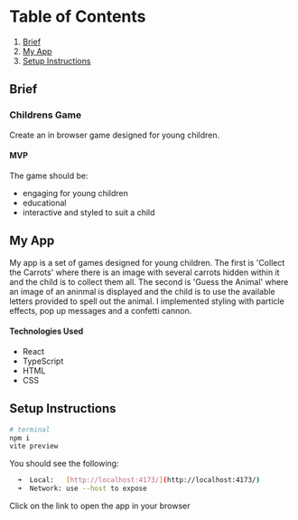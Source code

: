 # Table of Contents
1. [Brief](#brief)
2. [My App](#my_app)
3. [Setup Instructions](#setup-instructions)

## Brief

### Childrens Game

Create an in browser game designed for young children.

#### MVP

The game should be:
* engaging for young children
* educational
* interactive and styled to suit a child


## My App

My app is a set of games designed for young children.  The first is 'Collect the Carrots' where there is an image with several carrots hidden within it and the child is to collect them all.  The second is 'Guess the Animal' where an image of an aninmal is displayed and the child is to use the available letters provided to spell out the animal.  I implemented styling with particle effects, pop up messages and a confetti cannon.

#### Technologies Used

* React
* TypeScript
* HTML
* CSS


## Setup Instructions

```bash
# terminal
npm i
vite preview
```
You should see the following:

```bash
  ➜  Local:   [http://localhost:4173/](http://localhost:4173/)
  ➜  Network: use --host to expose
```

Click on the link to open the app in your browser
